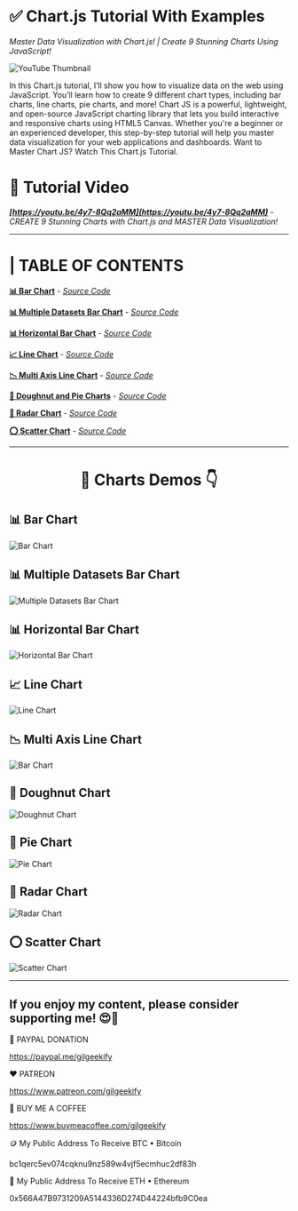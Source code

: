 # ✅ Chart.js Tutorial With Examples

_Master Data Visualization with Chart.js! | Create 9 Stunning Charts Using JavaScript!_

![YouTube Thumbnail](images/chart.js-tutorial.png "Chart.js Tutorial With Examples - YouTube Thumbnail")

In this Chart.js tutorial, I’ll show you how to visualize data on the web using JavaScript. You’ll learn how to create 9 different chart types, including bar charts, line charts, pie charts, and more! Chart JS is a powerful, lightweight, and open-source JavaScript charting library that lets you build interactive and responsive charts using HTML5 Canvas. Whether you're a beginner or an experienced developer, this step-by-step tutorial will help you master data visualization for your web applications and dashboards. Want to Master Chart JS? Watch This Chart.js Tutorial.

# 🎥 Tutorial Video
***[https://youtu.be/4y7-8Qq2aMM](https://youtu.be/4y7-8Qq2aMM)*** - *CREATE 9 Stunning Charts with Chart.js and MASTER Data Visualization!*

<hr>

# | TABLE OF CONTENTS

**[📊 Bar Chart](https://saeedkohansal.github.io/Chart.js-Tutorial-With-Examples/source-code/charts/bar-chart.html)** - *[Source Code](source-code/charts/bar-chart.html)*

**[📊 Multiple Datasets Bar Chart](https://saeedkohansal.github.io/Chart.js-Tutorial-With-Examples/source-code/charts/bar-chart-multiple-datasets.html)** - *[Source Code](source-code/charts/bar-chart-multiple-datasets.html)*

**[📊 Horizontal Bar Chart](https://saeedkohansal.github.io/Chart.js-Tutorial-With-Examples/source-code/charts/bar-chart-horizontal.html)** - *[Source Code](source-code/charts/bar-chart-horizontal.html)*

**[📈 Line Chart](https://saeedkohansal.github.io/Chart.js-Tutorial-With-Examples/source-code/charts/line-chart.html)** - *[Source Code](source-code/charts/line-chart.html)*

**[📉 Multi Axis Line Chart](https://saeedkohansal.github.io/Chart.js-Tutorial-With-Examples/source-code/charts/line-chart-multi-axis.html)** - *[Source Code](source-code/charts/line-chart-multi-axis.html)*

**[🍩 Doughnut and Pie Charts](https://saeedkohansal.github.io/Chart.js-Tutorial-With-Examples/source-code/charts/doughnut-and-pie-charts.html)** - *[Source Code](source-code/charts/doughnut-and-pie-charts.html)*

**[🔶 Radar Chart](https://saeedkohansal.github.io/Chart.js-Tutorial-With-Examples/source-code/charts/radar-chart.html)** - *[Source Code](source-code/charts/radar-chart.html)*

**[⭕ Scatter Chart](https://saeedkohansal.github.io/Chart.js-Tutorial-With-Examples/source-code/charts/scatter-chart.html)** - *[Source Code](source-code/charts/scatter-chart.html)*

<hr>

<div align="center"><h1>📸 Charts Demos 👇</h1></div>

## 📊 Bar Chart

![Bar Chart](images/chart.js-examples/bar-chart.png "Bar Chart - Example")

## 📊 Multiple Datasets Bar Chart

![Multiple Datasets Bar Chart](images/chart.js-examples/bar-chart-multiple-datasets.png "Multiple Datasets Bar Chart - Example")

## 📊 Horizontal Bar Chart

![Horizontal Bar Chart](images/chart.js-examples/bar-chart-horizontal.png "Horizontal Bar Chart - Example")

## 📈 Line Chart

![Line Chart](images/chart.js-examples/line-chart.png "Line Chart - Example")

## 📉 Multi Axis Line Chart

![Bar Chart](images/chart.js-examples/line-chart-multi-axis.png "Multi Axis Line Chart - Example")

## 🍩 Doughnut Chart

![Doughnut Chart](images/chart.js-examples/doughnut-chart.png "Doughnut Chart - Example")

## 🍩 Pie Chart

![Pie Chart](images/chart.js-examples/pie-chart.png "Pie Chart - Example")

## 🔶 Radar Chart

![Radar Chart](images/chart.js-examples/radar-chart.png "Radar Chart - Example")

## ⭕ Scatter Chart

![Scatter Chart](images/chart.js-examples/scatter-chart.png "Scatter Chart - Example")

<hr>

## If you enjoy my content, please consider supporting me! 😍🙏

💙 PAYPAL DONATION

https://paypal.me/gilgeekify

❤️ PATREON

https://www.patreon.com/gilgeekify

💛 BUY ME A COFFEE

https://www.buymeacoffee.com/gilgeekify

🪙 My Public Address To Receive BTC • Bitcoin

bc1qerc5ev074cqknu9nz589w4vjf5ecmhuc2df83h

🥈 My Public Address To Receive ETH • Ethereum

0x566A47B9731209A5144336D274D44224bfb9C0ea

